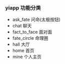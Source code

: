 ### yiapp 功能分类

- ask_fate 问命(太极按钮)
- chat 聊天
- fact_to_face 面对面
- fate_circle 命理圈
- hall 大厅
- home 首页
- mine 个人主页